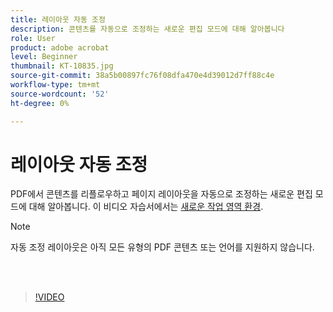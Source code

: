 ```yaml
---
title: 레이아웃 자동 조정
description: 콘텐츠를 자동으로 조정하는 새로운 편집 모드에 대해 알아봅니다
role: User
product: adobe acrobat
level: Beginner
thumbnail: KT-10835.jpg
source-git-commit: 38a5b00897fc76f08dfa470e4d39012d7ff88c4e
workflow-type: tm+mt
source-wordcount: '52'
ht-degree: 0%

---
```


# 레이아웃 자동 조정

PDF에서 콘텐츠를 리플로우하고 페이지 레이아웃을 자동으로 조정하는 새로운 편집 모드에 대해 알아봅니다. 이 비디오 자습서에서는 [새로운 작업 영역 환경](new-workspace.md).

>[!NOTE]
>
>자동 조정 레이아웃은 아직 모든 유형의 PDF 콘텐츠 또는 언어를 지원하지 않습니다.

<br> 

>[!VIDEO](https://video.tv.adobe.com/v/346975?hidetitle=true)